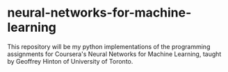 # neural-networks-for-machine-learning
This repository will be my python implementations of the programming assignments for Coursera's Neural Networks for Machine Learning, taught by Geoffrey Hinton of University of Toronto.
